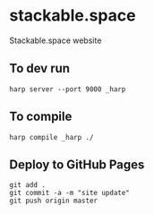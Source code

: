 # stackable.space
Stackable.space website

## To dev run

```
harp server --port 9000 _harp
```

## To compile

```
harp compile _harp ./
```

## Deploy to GitHub Pages

```
git add .
git commit -a -m "site update"
git push origin master
```
